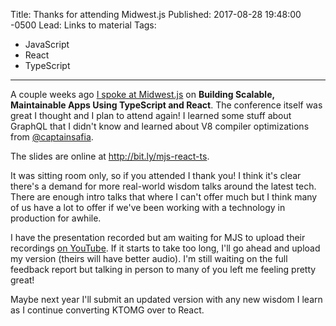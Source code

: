 Title: Thanks for attending Midwest.js
Published: 2017-08-28 19:48:00 -0500
Lead: Links to material
Tags:
- JavaScript
- React
- TypeScript
---

A couple weeks ago [I spoke at Midwest.js](https://kamranicus.com/posts/2017-07-14-midwestjs-react-typescript) on **Building Scalable, Maintainable Apps Using TypeScript and React**. The conference itself was great I thought and I plan to attend again! I learned some stuff about GraphQL that I didn't know and learned about V8 compiler optimizations from [@captainsafia](http://twitter.com/captainsafia).

The slides are online at http://bit.ly/mjs-react-ts.

It was sitting room only, so if you attended I thank you! I think it's clear there's a demand for more real-world wisdom talks around the latest tech. There are enough intro talks that where I can't offer much but I think many of us have a lot to offer if we've been working with a technology in production for awhile. 

I have the presentation recorded but am waiting for MJS to upload their recordings [on YouTube](https://www.youtube.com/channel/UCg09l6pJcp2DdCcsSrJmQng). If it starts to take too long, I'll go ahead and upload my version (theirs will have better audio). I'm still waiting on the full feedback report but talking in person to many of you left me feeling pretty great!

Maybe next year I'll submit an updated version with any new wisdom I learn as I continue converting KTOMG over to React.
